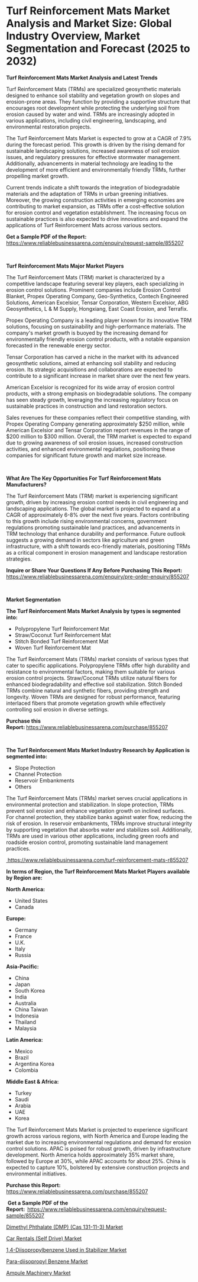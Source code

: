 <p><h1>Turf Reinforcement Mats Market Analysis and Market Size: Global Industry Overview, Market Segmentation and Forecast (2025 to 2032)</h1></p><p><strong>Turf Reinforcement Mats Market Analysis and Latest Trends</strong></p>
<p><p>Turf Reinforcement Mats (TRMs) are specialized geosynthetic materials designed to enhance soil stability and vegetation growth on slopes and erosion-prone areas. They function by providing a supportive structure that encourages root development while protecting the underlying soil from erosion caused by water and wind. TRMs are increasingly adopted in various applications, including civil engineering, landscaping, and environmental restoration projects.</p><p>The Turf Reinforcement Mats Market is expected to grow at a CAGR of 7.9% during the forecast period. This growth is driven by the rising demand for sustainable landscaping solutions, increased awareness of soil erosion issues, and regulatory pressures for effective stormwater management. Additionally, advancements in material technology are leading to the development of more efficient and environmentally friendly TRMs, further propelling market growth. </p><p>Current trends indicate a shift towards the integration of biodegradable materials and the adaptation of TRMs in urban greening initiatives. Moreover, the growing construction activities in emerging economies are contributing to market expansion, as TRMs offer a cost-effective solution for erosion control and vegetation establishment. The increasing focus on sustainable practices is also expected to drive innovations and expand the applications of Turf Reinforcement Mats across various sectors.</p></p>
<p><strong>Get a Sample PDF of the Report:&nbsp;</strong> <a href="https://www.reliablebusinessarena.com/enquiry/request-sample/855207?utm_campaign=2241&utm_medium=2&utm_source=Github&utm_content=ia&utm_term=30012025&utm_id=turf-reinforcement-mats">https://www.reliablebusinessarena.com/enquiry/request-sample/855207</a></p>
<p>&nbsp;</p>
<p><strong>Turf Reinforcement Mats Major Market Players</strong></p>
<p><p>The Turf Reinforcement Mats (TRM) market is characterized by a competitive landscape featuring several key players, each specializing in erosion control solutions. Prominent companies include Erosion Control Blanket, Propex Operating Company, Geo-Synthetics, Contech Engineered Solutions, American Excelsior, Tensar Corporation, Western Excelsior, ABG Geosynthetics, L & M Supply, Hongxiang, East Coast Erosion, and Terrafix.</p><p>Propex Operating Company is a leading player known for its innovative TRM solutions, focusing on sustainability and high-performance materials. The company's market growth is buoyed by the increasing demand for environmentally friendly erosion control products, with a notable expansion forecasted in the renewable energy sector. </p><p>Tensar Corporation has carved a niche in the market with its advanced geosynthetic solutions, aimed at enhancing soil stability and reducing erosion. Its strategic acquisitions and collaborations are expected to contribute to a significant increase in market share over the next few years.</p><p>American Excelsior is recognized for its wide array of erosion control products, with a strong emphasis on biodegradable solutions. The company has seen steady growth, leveraging the increasing regulatory focus on sustainable practices in construction and land restoration sectors.</p><p>Sales revenues for these companies reflect their competitive standing, with Propex Operating Company generating approximately $250 million, while American Excelsior and Tensar Corporation report revenues in the range of $200 million to $300 million. Overall, the TRM market is expected to expand due to growing awareness of soil erosion issues, increased construction activities, and enhanced environmental regulations, positioning these companies for significant future growth and market size increase.</p></p>
<p>&nbsp;</p>
<p><strong>What Are The Key Opportunities For Turf Reinforcement Mats Manufacturers?</strong></p>
<p><p>The Turf Reinforcement Mats (TRM) market is experiencing significant growth, driven by increasing erosion control needs in civil engineering and landscaping applications. The global market is projected to expand at a CAGR of approximately 6-8% over the next five years. Factors contributing to this growth include rising environmental concerns, government regulations promoting sustainable land practices, and advancements in TRM technology that enhance durability and performance. Future outlook suggests a growing demand in sectors like agriculture and green infrastructure, with a shift towards eco-friendly materials, positioning TRMs as a critical component in erosion management and landscape restoration strategies.</p></p>
<p><strong>Inquire or Share Your Questions If Any Before Purchasing This Report:</strong> <a href="https://www.reliablebusinessarena.com/enquiry/pre-order-enquiry/855207?utm_campaign=2241&utm_medium=2&utm_source=Github&utm_content=ia&utm_term=30012025&utm_id=turf-reinforcement-mats">https://www.reliablebusinessarena.com/enquiry/pre-order-enquiry/855207</a></p>
<p>&nbsp;</p>
<p><strong>Market Segmentation</strong></p>
<p><strong>The Turf Reinforcement Mats Market Analysis by types is segmented into:</strong></p>
<p><ul><li>Polypropylene Turf Reinforcement Mat</li><li>Straw/Coconut Turf Reinforcement Mat</li><li>Stitch Bonded Turf Reinforcement Mat</li><li>Woven Turf Reinforcement Mat</li></ul></p>
<p><p>The Turf Reinforcement Mats (TRMs) market consists of various types that cater to specific applications. Polypropylene TRMs offer high durability and resistance to environmental factors, making them suitable for various erosion control projects. Straw/Coconut TRMs utilize natural fibers for enhanced biodegradability and effective soil stabilization. Stitch Bonded TRMs combine natural and synthetic fibers, providing strength and longevity. Woven TRMs are designed for robust performance, featuring interlaced fibers that promote vegetation growth while effectively controlling soil erosion in diverse settings.</p></p>
<p><strong>Purchase this Report:&nbsp;</strong><a href="https://www.reliablebusinessarena.com/purchase/855207?utm_campaign=2241&utm_medium=2&utm_source=Github&utm_content=ia&utm_term=30012025&utm_id=turf-reinforcement-mats">https://www.reliablebusinessarena.com/purchase/855207</a></p>
<p>&nbsp;</p>
<p><strong>The Turf Reinforcement Mats Market Industry Research by Application is segmented into:</strong></p>
<p><ul><li>Slope Protection</li><li>Channel Protection</li><li>Reservoir Embankments</li><li>Others</li></ul></p>
<p><p>The Turf Reinforcement Mats (TRMs) market serves crucial applications in environmental protection and stabilization. In slope protection, TRMs prevent soil erosion and enhance vegetation growth on inclined surfaces. For channel protection, they stabilize banks against water flow, reducing the risk of erosion. In reservoir embankments, TRMs improve structural integrity by supporting vegetation that absorbs water and stabilizes soil. Additionally, TRMs are used in various other applications, including green roofs and roadside erosion control, promoting sustainable land management practices.</p></p>
<p><a href="https://www.reliablebusinessarena.com/turf-reinforcement-mats-r855207?utm_campaign=2241&utm_medium=2&utm_source=Github&utm_content=ia&utm_term=30012025&utm_id=turf-reinforcement-mats">&nbsp;https://www.reliablebusinessarena.com/turf-reinforcement-mats-r855207</a></p>
<p><strong>In terms of Region, the Turf Reinforcement Mats Market Players available by Region are:</strong></p>
<p>
    <p> <strong> North America: </strong>
        <ul>
            <li>United States</li>
            <li>Canada</li>
        </ul>
        </p> 
    <p> <strong> Europe: </strong>
        <ul>
            <li>Germany</li>
            <li>France</li>
            <li>U.K.</li>
            <li>Italy</li>
            <li>Russia</li>
        </ul>
        </p> 
    <p> <strong> Asia-Pacific: </strong>
        <ul>
            <li>China</li>
            <li>Japan</li>
            <li>South Korea</li>
            <li>India</li>
            <li>Australia</li>
            <li>China Taiwan</li>
            <li>Indonesia</li>
            <li>Thailand</li>
            <li>Malaysia</li>
        </ul>
        </p> 
    <p> <strong> Latin America: </strong>
        <ul>
            <li>Mexico</li>
            <li>Brazil</li>
            <li>Argentina Korea</li>
            <li>Colombia</li>
        </ul>
        </p> 
    <p> <strong> Middle East & Africa: </strong>
        <ul>
            <li>Turkey</li>
            <li>Saudi</li>
            <li>Arabia</li>
            <li>UAE</li>
            <li>Korea</li>
        </ul>
    </p>
    </p>
<p><p>The Turf Reinforcement Mats Market is projected to experience significant growth across various regions, with North America and Europe leading the market due to increasing environmental regulations and demand for erosion control solutions. APAC is poised for robust growth, driven by infrastructure development. North America holds approximately 35% market share, followed by Europe at 30%, while APAC accounts for about 25%. China is expected to capture 10%, bolstered by extensive construction projects and environmental initiatives.</p></p>
<p><strong>Purchase this Report: </strong><a href="https://www.reliablebusinessarena.com/purchase/855207?utm_campaign=2241&utm_medium=2&utm_source=Github&utm_content=ia&utm_term=30012025&utm_id=turf-reinforcement-mats">https://www.reliablebusinessarena.com/purchase/855207</a></p>
<p>&nbsp;<strong>Get a Sample PDF of the Report:&nbsp;&nbsp;</strong><a href="https://www.reliablebusinessarena.com/enquiry/request-sample/855207?utm_campaign=2241&utm_medium=2&utm_source=Github&utm_content=ia&utm_term=30012025&utm_id=turf-reinforcement-mats">https://www.reliablebusinessarena.com/enquiry/request-sample/855207</a></p>
<p><strong></strong></p>
<p><p><a href="https://www.linkedin.com/pulse/outlook-dimethyl-phthalate-dmp-cas-131-11-3-market-2025-2032-nknpe?utm_campaign=2241&utm_medium=2&utm_source=Github&utm_content=ia&utm_term=30012025&utm_id=turf-reinforcement-mats">Dimethyl Phthalate (DMP) (Cas 131-11-3) Market</a></p><p><a href="https://www.linkedin.com/pulse/market-revenue-forecast-car-rentals-self-drive-industry-cidmc?utm_campaign=2241&utm_medium=2&utm_source=Github&utm_content=ia&utm_term=30012025&utm_id=turf-reinforcement-mats">Car Rentals (Self Drive) Market</a></p><p><a href="https://www.linkedin.com/pulse/navigating-global-14-diisopropylbenzene-used-stabilizer-1xjhe?utm_campaign=2241&utm_medium=2&utm_source=Github&utm_content=ia&utm_term=30012025&utm_id=turf-reinforcement-mats">1,4-Diisopropylbenzene Used in Stabilizer Market</a></p><p><a href="https://www.linkedin.com/pulse/para-diisopropyl-benzene-market-overview-significant-tfkxe?utm_campaign=2241&utm_medium=2&utm_source=Github&utm_content=ia&utm_term=30012025&utm_id=turf-reinforcement-mats">Para-diisopropyl Benzene Market</a></p><p><a href="https://www.linkedin.com/pulse/market-analysis-forampule-machinery-marketwith-accurate-projections-l5pfc?utm_campaign=2241&utm_medium=2&utm_source=Github&utm_content=ia&utm_term=30012025&utm_id=turf-reinforcement-mats">Ampule Machinery Market</a></p></p>